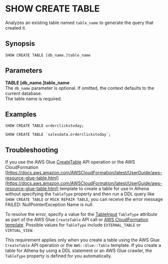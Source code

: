 # SHOW CREATE TABLE<a name="show-create-table"></a>

Analyzes an existing table named `table_name` to generate the query that created it\.

## Synopsis<a name="synopsis"></a>

```
SHOW CREATE TABLE [db_name.]table_name
```

## Parameters<a name="parameters"></a>

**TABLE \[db\_name\.\]table\_name**  
The `db_name` parameter is optional\. If omitted, the context defaults to the current database\.   
The table name is required\.

## Examples<a name="examples"></a>

```
SHOW CREATE TABLE orderclickstoday;
```

```
SHOW CREATE TABLE `salesdata.orderclickstoday`;
```

## Troubleshooting<a name="show-create-table-troubleshooting"></a>

If you use the AWS Glue [CreateTable](https://docs.aws.amazon.com/glue/latest/webapi/API_CreateTable.html) API operation or the AWS CloudFormation [https://docs.aws.amazon.com/AWSCloudFormation/latest/UserGuide/aws-resource-glue-table.html](https://docs.aws.amazon.com/AWSCloudFormation/latest/UserGuide/aws-resource-glue-table.html) template to create a table for use in Athena without specifying the `TableType` property and then run a DDL query like `SHOW CREATE TABLE` or `MSCK REPAIR TABLE`, you can receive the error message FAILED: NullPointerException Name is null\. 

To resolve the error, specify a value for the [TableInput](https://docs.aws.amazon.com/glue/latest/webapi/API_TableInput.html) `TableType` attribute as part of the AWS Glue `CreateTable` API call or [AWS CloudFormation template](https://docs.aws.amazon.com/AWSCloudFormation/latest/UserGuide/aws-properties-glue-table-tableinput.html)\. Possible values for `TableType` include `EXTERNAL_TABLE` or `VIRTUAL_VIEW`\.

This requirement applies only when you create a table using the AWS Glue `CreateTable` API operation or the `AWS::Glue::Table` template\. If you create a table for Athena by using a DDL statement or an AWS Glue crawler, the `TableType` property is defined for you automatically\. 